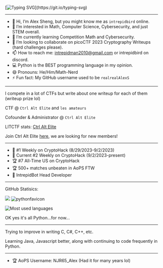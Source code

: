 [![Typing SVG](https://readme-typing-svg.demolab.com/?lines=Hey,+I'm+IntrepidBird!)](https://git.io/typing-svg)

--------------------------------------------------------------------------------------------------------------------------------------------------------------------------------------------------------------------

- 👋 Hi, I’m Alex Sheng, but you might know me as `intrepidbird` online.
- 👀 I’m interested in Math, Computer Science, Cybersecurity, and just STEM overall.
- 🌱 I’m currently learning Competition Math and Cybersecurity.
- 💞️ I’m looking to collaborate on picoCTF 2023 Cryptography Writeups (hard challenges please).
- 📫 How to reach me: intrepidman2010@gmail.com or intrepidbird on discord.
- 💻 Python is the BEST programming language in my opinion.
- 😄 Pronouns: He/Him/Math-Nerd
- ⚡ Fun fact: My GitHub username used to be `realrealAlexS`
--------------------------------------------------------------------------------------------------------------------------------------------------------------------------------------------------------------------
I compete in a lot of CTFs but write about one writeup for each of them (writeup prize lol)

CTF @ `Ctrl Alt Elite` and `les amateurs`

Cofounder & Administrator @ `Ctrl Alt Elite`

LITCTF stats: [Ctrl Alt Elite](https://lit.lhsmathcs.org/ctfprofile?tn=ctrl%20alt%20elite)

Join Ctrl Alt Elite [here](https://discord.gg/CCPGsQvA), we are looking for new members!

--------------------------------------------------------------------------------------------------------------------------------------------------------------------------------------------------------------------

- 🚩 #1 Weekly on CryptoHack (8/29/2023-9/2/2023)
- 🚩 Current #2 Weekly on CryptoHack (9/2/2023-present)
- 🏆 #7 All-Time US on CryptoHack
- 🏆 500+ matches unbeaten in AoPS FTW
- 🤖 IntrepidBot Head Developer

--------------------------------------------------------------------------------------------------------------------------------------------------------------------------------------------------------------------

GitHub Statisics:

![](https://komarev.com/ghpvc/?username=realrealAlexS) ![pythonfavicon](https://github.com/realrealAlexS/realrealAlexS/assets/140008493/546e186c-f5b0-4e57-b812-82182626142e)

![Most used languages](https://github-readme-stats.vercel.app/api/top-langs?username=realrealAlexS&theme=merko) 

OK yes it's all Python...for now...

--------------------------------------------------------------------------------------------------------------------------------------------------------------------------------------------------------------------

Trying to improve in writing C, C#, C++, etc.

Learning Java, Javascript better, along with continuing to code frequently in Python.

--------------------------------------------------------------------------------------------------------------------------------------------------------------------------------------------------------------------

- 🏆 AoPS Username: NJR65_Alex
(Had it for many years lol)

<!---
realrealAlexS/realrealAlexS is a ✨ special ✨ repository because its `README.md` (this file) appears on your GitHub profile.
You can click the Preview link to take a look at your changes.
--->

